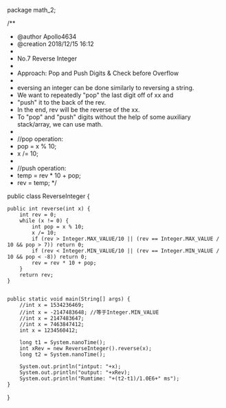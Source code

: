 package math_2;

/** 
 * @author Apollo4634 
 * @creation 2018/12/15 16:12
 * 
 * No.7 Reverse Integer
 * 
 * Approach: Pop and Push Digits & Check before Overflow
 * 
 * eversing an integer can be done similarly to reversing a string.
 * We want to repeatedly "pop" the last digit off of xx and 
 * "push" it to the back of the rev. 
 * In the end, rev will be the reverse of the xx.
 * To "pop" and "push" digits without the help of some auxiliary stack/array, we can use math.
 * 
 * //pop operation:
 * pop = x % 10;
 * x /= 10;
 * 
 * //push operation:
 * temp = rev * 10 + pop;
 * rev = temp;
 */

public class ReverseInteger {
	
	public int reverse(int x) {
        int rev = 0;
        while (x != 0) {
            int pop = x % 10;
            x /= 10;
            if (rev > Integer.MAX_VALUE/10 || (rev == Integer.MAX_VALUE / 10 && pop > 7)) return 0;
            if (rev < Integer.MIN_VALUE/10 || (rev == Integer.MIN_VALUE / 10 && pop < -8)) return 0;
            rev = rev * 10 + pop;
        }
        return rev;
    }
	
	
	public static void main(String[] args) {
		//int x = 1534236469;
		//int x = -2147483648; //等于Integer.MIN_VALUE 
		//int x = 2147483647;
		//int x = 7463847412;
		int x = 1234560412;
		
		long t1 = System.nanoTime();
		int xRev = new ReverseInteger().reverse(x);
		long t2 = System.nanoTime();

		System.out.println("intput: "+x);
		System.out.println("output: "+xRev);
		System.out.println("Rumtime: "+(t2-t1)/1.0E6+" ms");
	}
}
